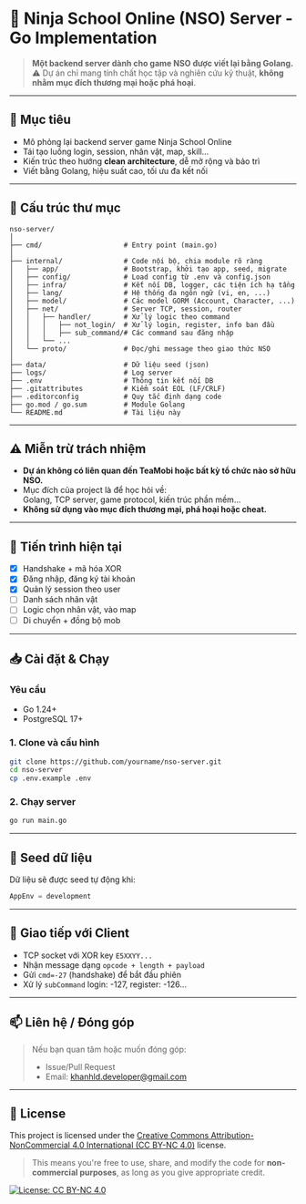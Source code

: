 # 🥷 Ninja School Online (NSO) Server - Go Implementation

> **Một backend server dành cho game NSO được viết lại bằng Golang.**  
> ⚠️ Dự án chỉ mang tính chất học tập và nghiên cứu kỹ thuật, **không nhằm mục đích thương mại hoặc phá hoại**.

---

## 🧠 Mục tiêu

- Mô phỏng lại backend server game Ninja School Online
- Tái tạo luồng login, session, nhân vật, map, skill...
- Kiến trúc theo hướng **clean architecture**, dễ mở rộng và bảo trì
- Viết bằng Golang, hiệu suất cao, tối ưu đa kết nối

---

## 📁 Cấu trúc thư mục

```
nso-server/
│
├── cmd/                    # Entry point (main.go)
│
├── internal/               # Code nội bộ, chia module rõ ràng
│   ├── app/                # Bootstrap, khởi tạo app, seed, migrate
│   ├── config/             # Load config từ .env và config.json
│   ├── infra/              # Kết nối DB, logger, các tiện ích hạ tầng
│   ├── lang/               # Hệ thống đa ngôn ngữ (vi, en, ...)
│   ├── model/              # Các model GORM (Account, Character, ...)
│   ├── net/                # Server TCP, session, router
│   │   ├── handler/        # Xử lý logic theo command
│   │   │   ├── not_login/  # Xử lý login, register, info ban đầu
│   │   │   ├── sub_command/# Các command sau đăng nhập
│   │   └── ...
│   └── proto/              # Đọc/ghi message theo giao thức NSO
│
├── data/                   # Dữ liệu seed (json)
├── logs/                   # Log server
├── .env                    # Thông tin kết nối DB
├── .gitattributes          # Kiểm soát EOL (LF/CRLF)
├── .editorconfig           # Quy tắc định dạng code
├── go.mod / go.sum         # Module Golang
└── README.md               # Tài liệu này
```

---

## ⚠️ Miễn trừ trách nhiệm

- **Dự án không có liên quan đến TeaMobi hoặc bất kỳ tổ chức nào sở hữu NSO.**
- Mục đích của project là để học hỏi về:  
  Golang, TCP server, game protocol, kiến trúc phần mềm...
- **Không sử dụng vào mục đích thương mại, phá hoại hoặc cheat.**

---

## 🧪 Tiến trình hiện tại

- [x] Handshake + mã hóa XOR  
- [x] Đăng nhập, đăng ký tài khoản  
- [x] Quản lý session theo user  
- [ ] Danh sách nhân vật  
- [ ] Logic chọn nhân vật, vào map  
- [ ] Di chuyển + đồng bộ mob

---

## 📥 Cài đặt & Chạy

### Yêu cầu

- Go 1.24+
- PostgreSQL 17+

### 1. Clone và cấu hình

```bash
git clone https://github.com/yourname/nso-server.git
cd nso-server
cp .env.example .env
```

### 2. Chạy server

```bash
go run main.go
```

---

## 🧪 Seed dữ liệu

Dữ liệu sẽ được seed tự động khi:

```go
AppEnv = development
```

---

## 🔐 Giao tiếp với Client

- TCP socket với XOR key `E5XXYY...`
- Nhận message dạng `opcode + length + payload`
- Gửi `cmd=-27` (handshake) để bắt đầu phiên
- Xử lý `subCommand` login: -127, register: -126...

---

## 📫 Liên hệ / Đóng góp

> Nếu bạn quan tâm hoặc muốn đóng góp:
> - Issue/Pull Request
> - Email: khanhld.developer@gmail.com

---

## 📜 License

This project is licensed under the [Creative Commons Attribution-NonCommercial 4.0 International (CC BY-NC 4.0)](https://creativecommons.org/licenses/by-nc/4.0/) license.

> This means you're free to use, share, and modify the code for **non-commercial purposes**, as long as you give appropriate credit.

[![License: CC BY-NC 4.0](https://img.shields.io/badge/License-BY--NC%204.0-lightgrey.svg)](https://creativecommons.org/licenses/by-nc/4.0/)
